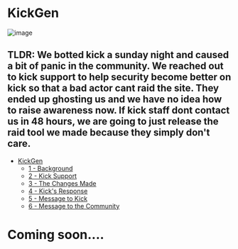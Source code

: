 # KickGen

![image](https://user-images.githubusercontent.com/83934299/231329919-3955e93a-cde4-48e1-8159-ed7cdf9faaba.png)

## TLDR: We botted kick a sunday night and caused a bit of panic in the community. We reached out to kick support to help security become better on kick so that a bad actor cant raid the site. They ended up ghosting us and we have no idea how to raise awareness now. If kick staff dont contact us in 48 hours, we are going to just release the raid tool we made because they simply don't care.

<!-- TOC -->
* [KickGen](#kickgen)
  * [1 - Background](#1---background)
  * [2 - Kick Support](#2---kick-support)
  * [3 - The Changes Made](#3---the-changes-made)
  * [4 - Kick's Response](#4---kicks-response)
  * [5 - Message to Kick](#5---message-to-kick)
  * [6 - Message to the Community](#6---message-to-the-community)
<!-- TOC -->

# Coming soon....
